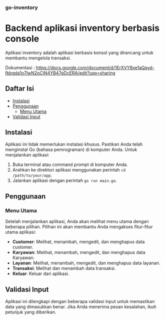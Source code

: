 ### go-inventory

# Backend aplikasi inventory berbasis console

Aplikasi inventory adalah aplikasi berbasis konsol yang dirancang untuk membantu mengelola transaksi.

Dokumentasi : https://docs.google.com/document/d/1ErXVY8xe1aQayd-fkbgda1o7lwN2oCjN4YB47gDcERA/edit?usp=sharing


## Daftar Isi

- [Instalasi](#instalasi)
- [Penggunaan](#penggunaan)
  - [Menu Utama](#menu-utama)
- [Validasi Input](#validasi-input)

## Instalasi

Aplikasi ini tidak memerlukan instalasi khusus. Pastikan Anda telah menginstal Go (bahasa pemrograman) di komputer Anda. Untuk menjalankan aplikasi:

1. Buka terminal atau command prompt di komputer Anda.
2. Arahkan ke direktori aplikasi menggunakan perintah `cd /path/to/your/app`.
3. Jalankan aplikasi dengan perintah `go run main.go`.

## Penggunaan

### Menu Utama

Setelah menjalankan aplikasi, Anda akan melihat menu utama dengan beberapa pilihan. Pilihan ini akan membantu Anda mengakses fitur-fitur utama aplikasi:

- **Customer**: Melihat, menambah, mengedit, dan menghapus data customer.
- **Karyawan**: Melihat, menambah, mengedit, dan menghapus data Karyawan.
- **Layanan**: Melihat, menambah, mengedit, dan menghapus data layanan.
- **Transaksi**: Melihat dan menambah data transaksi.
- **Keluar**: Keluar dari aplikasi.

## Validasi Input

Aplikasi ini dilengkapi dengan beberapa validasi input untuk memastikan data yang dimasukkan benar. Jika Anda menerima pesan kesalahan, ikuti petunjuk yang diberikan.
